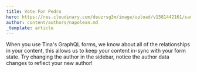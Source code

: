 ```yaml
---
title: Vote For Pedro
hero: https://res.cloudinary.com/deuzrsg3m/image/upload/v1581442161/samples/food/pot-mussels.jpg
author: content/authors/napolean.md
_template: article
---
```


When you use Tina's GraphQL forms, we know about all of the relationships in your content, this allows us to keep your content in-sync with your form state. Try changing the author in the sidebar, notice the author data changes to reflect your new author!
